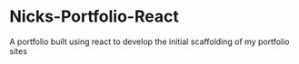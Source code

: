 # Nicks-Portfolio-React
A portfolio built using react to develop the initial scaffolding of my portfolio sites
